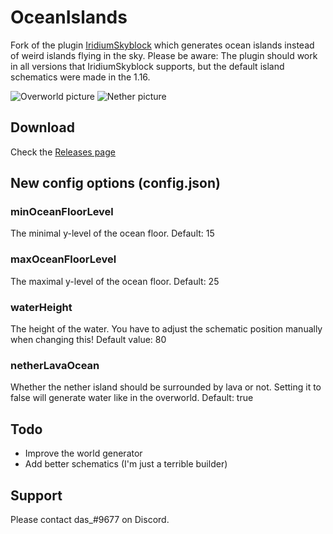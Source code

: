 # OceanIslands
Fork of the plugin [IridiumSkyblock](https://github.com/IridiumLLC/IridiumSkyblock/) which generates ocean islands instead of weird islands flying in the sky.
Please be aware: The plugin should work in all versions that IridiumSkyblock supports, but the default island schematics were made in the 1.16.

![Overworld picture](https://i.imgur.com/pf9g0xy.png)
![Nether picture](https://i.imgur.com/CoU11fE.png)

## Download
Check the [Releases page](https://github.com/OceanIslands/OceanIslands/releases)

## New config options (config.json)
### minOceanFloorLevel
The minimal y-level of the ocean floor.
Default: 15
### maxOceanFloorLevel
The maximal y-level of the ocean floor.
Default: 25
### waterHeight
The height of the water. You have to adjust the schematic position manually when changing this!
Default value: 80
### netherLavaOcean
Whether the nether island should be surrounded by lava or not. Setting it to false will generate water like in the overworld.
Default: true

## Todo
- Improve the world generator
- Add better schematics (I'm just a terrible builder)

## Support
Please contact das_#9677 on Discord.